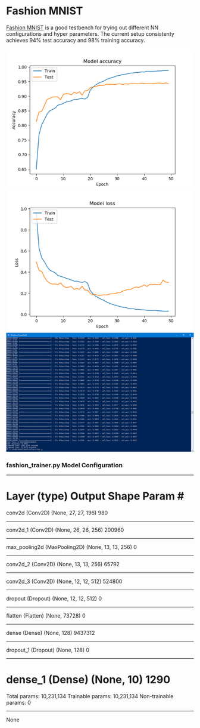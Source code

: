 # Fashion MNIST

[Fashion MNIST](https://github.com/zalandoresearch/fashion-mnist) is a good testbench for trying out different NN configurations and hyper parameters. The current setup consistenty achieves 94% test accuracy and 98% training accuracy.

![accuracy graph](./model_accuracy.png)
![loss graph](./model_loss.png)
![training log](./training_log.png)


### fashion_trainer.py Model Configuration ###
_________________________________________________________________
Layer (type)                 Output Shape              Param #
=================================================================
conv2d (Conv2D)              (None, 27, 27, 196)       980
_________________________________________________________________
conv2d_1 (Conv2D)            (None, 26, 26, 256)       200960
_________________________________________________________________
max_pooling2d (MaxPooling2D) (None, 13, 13, 256)       0
_________________________________________________________________
conv2d_2 (Conv2D)            (None, 13, 13, 256)       65792
_________________________________________________________________
conv2d_3 (Conv2D)            (None, 12, 12, 512)       524800
_________________________________________________________________
dropout (Dropout)            (None, 12, 12, 512)       0
_________________________________________________________________
flatten (Flatten)            (None, 73728)             0
_________________________________________________________________
dense (Dense)                (None, 128)               9437312
_________________________________________________________________
dropout_1 (Dropout)          (None, 128)               0
_________________________________________________________________
dense_1 (Dense)              (None, 10)                1290
=================================================================
Total params: 10,231,134
Trainable params: 10,231,134
Non-trainable params: 0
_________________________________________________________________
None

